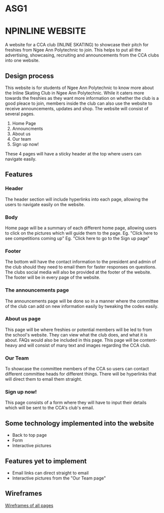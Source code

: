 # ASG1

# NPINLINE WEBSITE
A website for a CCA club (INLINE SKATING) to showcase their pitch for freshies from Ngee Ann Polytechnic to join. This helps to put all the advertising, showcasing, recruiting and announcements from the CCA clubs into one website.

## Design process
This website is for students of Ngee Ann Polytechnic to know more about the Inline Skating Club in Ngee Ann Polytechnic. While it caters more towards the freshies as they want more information on whether the club is a good pleace to join, members inside the club can also use the website to receive announcements, updates and shop. The website will consist of several pages.
1. Home Page
2. Announcments
3. About us
4. Our team
5. Sign up now!

These 4 pages will have a sticky header at the top where users can navigate easily. 

## Features
### Header
The header section will include hyperlinks into each page, allowing the users to navigate easily on the website.

### Body
Home page will be a summary of each different home page, allowing users to click on the pictures which will guide them to the page.
Eg. "Click here to see competitions coming up"
Eg. "Click here to go to the Sign up page"

### Footer
The bottom will have the contact information to the president and admin of the club should they need to email them for faster responses on questions.
The clubs social media will also be provided at the footer of the website.
The footer will be in every page of the website.

### The announcements page
The announcements page will be done so in a manner where the committee of the club can add on new information easily by tweaking the codes easily. 

### About us page
This page will be where freshies or potential members will be led to from the school's website. They can view what the club does, and what it is about. FAQs would also be included in this page. This page will be content-heavy and will consist of many text and images regarding the CCA club.

### Our Team
To showcase the committee members of the CCA so users can contact different committee heads for different things. There will be hyperlinks that will direct them to email them straight. 

### Sign up now!
This page consists of a form where they will have to input their details which will be sent to the CCA's club's email. 

## Some technology implemented into the website
* Back to top page
* Form
* Interactive pictures

## Features yet to implement
* Email links can direct straight to email
* Interactive pictures from the "Our Team page"

## Wireframes

[Wireframes of all pages](https://xd.adobe.com/view/09979a90-42c5-4f93-b230-1cca9662fba5-5cc4/)
